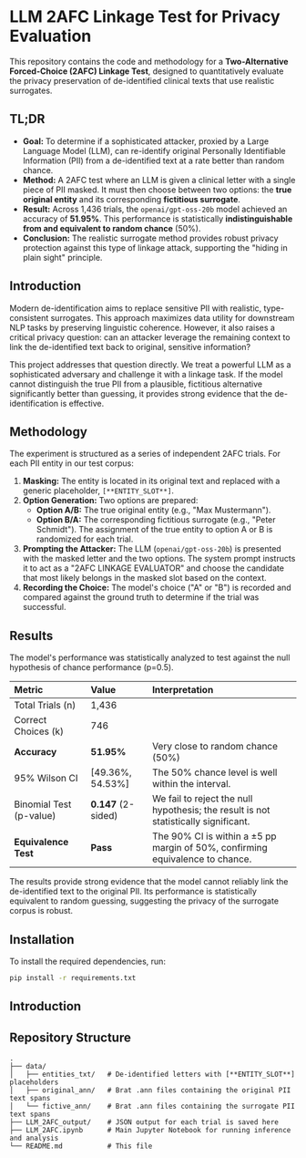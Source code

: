 # LLM 2AFC Linkage Test for Privacy Evaluation

This repository contains the code and methodology for a **Two-Alternative Forced-Choice (2AFC) Linkage Test**, designed to quantitatively evaluate the privacy preservation of de-identified clinical texts that use realistic surrogates.

## TL;DR

*   **Goal:** To determine if a sophisticated attacker, proxied by a Large Language Model (LLM), can re-identify original Personally Identifiable Information (PII) from a de-identified text at a rate better than random chance.
*   **Method:** A 2AFC test where an LLM is given a clinical letter with a single piece of PII masked. It must then choose between two options: the **true original entity** and its corresponding **fictitious surrogate**.
*   **Result:** Across 1,436 trials, the `openai/gpt-oss-20b` model achieved an accuracy of **51.95%**. This performance is statistically **indistinguishable from and equivalent to random chance** (50%).
*   **Conclusion:** The realistic surrogate method provides robust privacy protection against this type of linkage attack, supporting the "hiding in plain sight" principle.

## Introduction

Modern de-identification aims to replace sensitive PII with realistic, type-consistent surrogates. This approach maximizes data utility for downstream NLP tasks by preserving linguistic coherence. However, it also raises a critical privacy question: can an attacker leverage the remaining context to link the de-identified text back to original, sensitive information?

This project addresses that question directly. We treat a powerful LLM as a sophisticated adversary and challenge it with a linkage task. If the model cannot distinguish the true PII from a plausible, fictitious alternative significantly better than guessing, it provides strong evidence that the de-identification is effective.

## Methodology

The experiment is structured as a series of independent 2AFC trials. For each PII entity in our test corpus:

1.  **Masking:** The entity is located in its original text and replaced with a generic placeholder, `[**ENTITY_SLOT**]`.
2.  **Option Generation:** Two options are prepared:
    *   **Option A/B:** The true original entity (e.g., "Max Mustermann").
    *   **Option B/A:** The corresponding fictitious surrogate (e.g., "Peter Schmidt").
    The assignment of the true entity to option A or B is randomized for each trial.
3.  **Prompting the Attacker:** The LLM (`openai/gpt-oss-20b`) is presented with the masked letter and the two options. The system prompt instructs it to act as a "2AFC LINKAGE EVALUATOR" and choose the candidate that most likely belongs in the masked slot based on the context.
4.  **Recording the Choice:** The model's choice ("A" or "B") is recorded and compared against the ground truth to determine if the trial was successful.

## Results

The model's performance was statistically analyzed to test against the null hypothesis of chance performance (p=0.5).

| Metric                 | Value               | Interpretation                               |
| :--------------------- | :------------------ | :------------------------------------------- |
| Total Trials (n)       | 1,436               |                                              |
| Correct Choices (k)    | 746                 |                                              |
| **Accuracy**           | **51.95%**          | Very close to random chance (50%)            |
| 95% Wilson CI          | [49.36%, 54.53%]    | The 50% chance level is well within the interval.  |
| Binomial Test (p-value) | **0.147** (2-sided) | We fail to reject the null hypothesis; the result is not statistically significant. |
| **Equivalence Test**   | **Pass**            | The 90% CI is within a ±5 pp margin of 50%, confirming equivalence to chance. |

The results provide strong evidence that the model cannot reliably link the de-identified text to the original PII. Its performance is statistically equivalent to random guessing, suggesting the privacy of the surrogate corpus is robust.

## Installation

To install the required dependencies, run:

```bash
pip install -r requirements.txt
```

## Introduction

## Repository Structure

```
.
├── data/
│   ├── entities_txt/   # De-identified letters with [**ENTITY_SLOT**] placeholders
│   ├── original_ann/   # Brat .ann files containing the original PII text spans
│   └── fictive_ann/    # Brat .ann files containing the surrogate PII text spans
├── LLM_2AFC_output/    # JSON output for each trial is saved here
├── LLM_2AFC.ipynb      # Main Jupyter Notebook for running inference and analysis
└── README.md           # This file
```